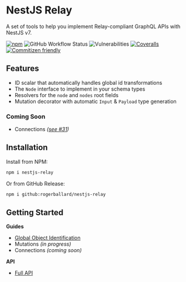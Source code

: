# NestJS Relay

A set of tools to help you implement Relay-compliant GraphQL APIs with NestJS v7.

[![npm](https://img.shields.io/npm/v/nestjs-relay)](https://www.npmjs.com/package/nestjs-relay)
![GitHub Workflow Status](https://img.shields.io/github/workflow/status/rogerballard/nestjs-relay/development)
![Vulnerabilities](https://img.shields.io/snyk/vulnerabilities/github/rogerballard/nestjs-relay)
[![Coveralls](https://img.shields.io/coveralls/github/rogerballard/nestjs-relay)](https://coveralls.io/github/rogerballard/nestjs-relay)
[![Commitizen friendly](https://img.shields.io/badge/commitizen-friendly-brightgreen.svg)](http://commitizen.github.io/cz-cli/)

## Features
- ID scalar that automatically handles global id transformations
- The `Node` interface to implement in your schema types
- Resolvers for the `node` and `nodes` root fields
- Mutation decorator with automatic `Input` & `Payload` type generation

### Coming Soon
- Connections *([see #31](https://github.com/rogerballard/nestjs-relay/issues/31))*

## Installation

Install from NPM:
```bash
npm i nestjs-relay
```

Or from GitHub Release:
```bash
npm i github:rogerballard/nestjs-relay
```

## Getting Started

**Guides**
- [Global Object Identification](docs/global-object-identification.md)
- Mutations *(in progress)*
- Connections *(coming soon)*

**API**
- [Full API](https://rogerballard.github.io/nestjs-relay/)
